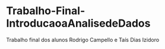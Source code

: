 # Trabalho-Final-IntroducaoaAnalisedeDados
Trabalho final dos alunos Rodrigo Campello e Taís Dias Izidoro
